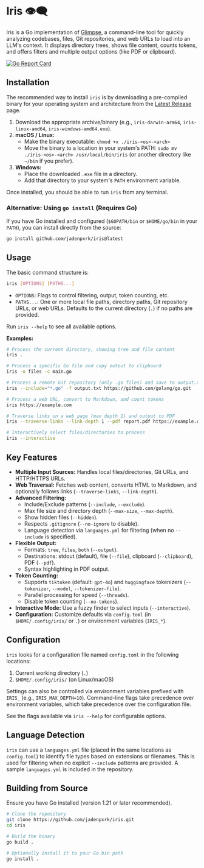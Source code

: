 # Iris 👁️‍🗨️

Iris is a Go implementation of [Glimpse](https://github.com/seatedro/glimpse), a command-line tool for quickly analyzing codebases, files, Git repositories, and web URLs to load into an LLM's context. It displays directory trees, shows file content, counts tokens, and offers filters and multiple output options (like PDF or clipboard).

[![Go Report Card](https://goreportcard.com/badge/github.com/jadenpxrk/iris)](https://goreportcard.com/report/github.com/jadenpxrk/iris)

## Installation

The recommended way to install `iris` is by downloading a pre-compiled binary for your operating system and architecture from the [Latest Release](https://github.com/jadenpxrk/iris/releases/latest) page.

1.  Download the appropriate archive/binary (e.g., `iris-darwin-arm64`, `iris-linux-amd64`, `iris-windows-amd64.exe`).
2.  **macOS / Linux:**
    - Make the binary executable: `chmod +x ./iris-<os>-<arch>`
    - Move the binary to a location in your system's PATH: `sudo mv ./iris-<os>-<arch> /usr/local/bin/iris` (or another directory like `~/bin` if you prefer).
3.  **Windows:**
    - Place the downloaded `.exe` file in a directory.
    - Add that directory to your system's `PATH` environment variable.

Once installed, you should be able to run `iris` from any terminal.

### Alternative: Using `go install` (Requires Go)

If you have Go installed and configured (`$GOPATH/bin` or `$HOME/go/bin` in your `PATH`), you can install directly from the source:

```bash
go install github.com/jadenpxrk/iris@latest
```

## Usage

The basic command structure is:

```bash
iris [OPTIONS] [PATHS...]
```

- `OPTIONS`: Flags to control filtering, output, token counting, etc.
- `PATHS...`: One or more local file paths, directory paths, Git repository URLs, or web URLs. Defaults to the current directory (`.`) if no paths are provided.

Run `iris --help` to see all available options.

**Examples:**

```bash
# Process the current directory, showing tree and file content
iris .

# Process a specific Go file and copy output to clipboard
iris -o files -c main.go

# Process a remote Git repository (only .go files) and save to output.txt
iris --include="*.go" -f output.txt https://github.com/golang/go.git

# Process a web URL, convert to Markdown, and count tokens
iris https://example.com

# Traverse links on a web page (max depth 1) and output to PDF
iris --traverse-links --link-depth 1 --pdf report.pdf https://example.com

# Interactively select files/directories to process
iris --interactive
```

## Key Features

- **Multiple Input Sources:** Handles local files/directories, Git URLs, and HTTP/HTTPS URLs.
- **Web Traversal:** Fetches web content, converts HTML to Markdown, and optionally follows links (`--traverse-links`, `--link-depth`).
- **Advanced Filtering:**
  - Include/Exclude patterns (`--include`, `--exclude`).
  - Max file size and directory depth (`--max-size`, `--max-depth`).
  - Show hidden files (`--hidden`).
  - Respects `.gitignore` (`--no-ignore` to disable).
  - Language detection via `languages.yml` for filtering (when no `--include` is specified).
- **Flexible Output:**
  - Formats: `tree`, `files`, `both` (`--output`).
  - Destinations: stdout (default), file (`--file`), clipboard (`--clipboard`), PDF (`--pdf`).
  - Syntax highlighting in PDF output.
- **Token Counting:**
  - Supports `tiktoken` (default: `gpt-4o`) and `huggingface` tokenizers (`--tokenizer`, `--model`, `--tokenizer-file`).
  - Parallel processing for speed (`--threads`).
  - Disable token counting (`--no-tokens`).
- **Interactive Mode:** Use a fuzzy finder to select inputs (`--interactive`).
- **Configuration:** Customize defaults via `config.toml` (in `$HOME/.config/iris/` or `.`) or environment variables (`IRIS_*`).

## Configuration

`iris` looks for a configuration file named `config.toml` in the following locations:

1.  Current working directory (`.`)
2.  `$HOME/.config/iris/` (on Linux/macOS)

Settings can also be controlled via environment variables prefixed with `IRIS_` (e.g., `IRIS_MAX_DEPTH=10`). Command-line flags take precedence over environment variables, which take precedence over the configuration file.

See the flags available via `iris --help` for configurable options.

## Language Detection

`iris` can use a `languages.yml` file (placed in the same locations as `config.toml`) to identify file types based on extensions or filenames. This is used for filtering when no explicit `--include` patterns are provided. A sample `languages.yml` is included in the repository.

## Building from Source

Ensure you have Go installed (version 1.21 or later recommended).

```bash
# Clone the repository
git clone https://github.com/jadenpxrk/iris.git
cd iris

# Build the binary
go build .

# Optionally install it to your Go bin path
go install .
```
